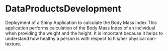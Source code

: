 # DataProductsDevelopment
Deployment of a Shiny Application to calculate the Body Mass Index
This application performs calculation of the Body Mass Index of an individual when providing the weight and the height. It is important because it helps to understand how healthy a person is with respect to his/her physical con-texture. 
